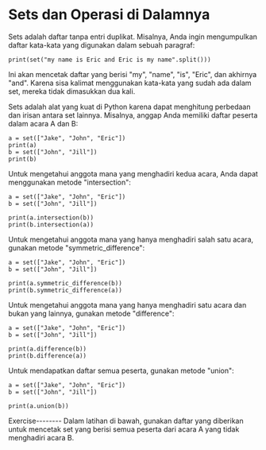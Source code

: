 # Sets dan Operasi di Dalamnya

Sets adalah daftar tanpa entri duplikat. Misalnya, Anda ingin mengumpulkan daftar kata-kata yang digunakan dalam sebuah paragraf:

    print(set("my name is Eric and Eric is my name".split()))

Ini akan mencetak daftar yang berisi "my", "name", "is", "Eric", dan akhirnya "and". Karena sisa kalimat menggunakan kata-kata yang sudah ada dalam set, mereka tidak dimasukkan dua kali.

Sets adalah alat yang kuat di Python karena dapat menghitung perbedaan dan irisan antara set lainnya. Misalnya, anggap Anda memiliki daftar peserta dalam acara A dan B:

    a = set(["Jake", "John", "Eric"])
    print(a)
    b = set(["John", "Jill"])
    print(b)

Untuk mengetahui anggota mana yang menghadiri kedua acara, Anda dapat menggunakan metode "intersection":

    a = set(["Jake", "John", "Eric"])
    b = set(["John", "Jill"])
    
    print(a.intersection(b))
    print(b.intersection(a))

Untuk mengetahui anggota mana yang hanya menghadiri salah satu acara, gunakan metode "symmetric_difference":

    a = set(["Jake", "John", "Eric"])
    b = set(["John", "Jill"])
    
    print(a.symmetric_difference(b))
    print(b.symmetric_difference(a))

Untuk mengetahui anggota mana yang hanya menghadiri satu acara dan bukan yang lainnya, gunakan metode "difference":

    a = set(["Jake", "John", "Eric"])
    b = set(["John", "Jill"])
    
    print(a.difference(b))
    print(b.difference(a))

Untuk mendapatkan daftar semua peserta, gunakan metode "union":

    a = set(["Jake", "John", "Eric"])
    b = set(["John", "Jill"])
    
    print(a.union(b))

Exercise--------
Dalam latihan di bawah, gunakan daftar yang diberikan untuk mencetak set yang berisi semua peserta dari acara A yang tidak menghadiri acara B.